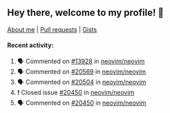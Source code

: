 ## Hey there, welcome to my profile! 👋

[About me](https://seandewar.github.io/)
 | [Pull requests](https://github.com/search?p=1&q=author%3Aseandewar+is%3Apr)
 | [Gists](https://gist.github.com/seandewar)

#### Recent activity:

<!--START_SECTION:activity-->
1. 🗣 Commented on [#13928](https://github.com/neovim/neovim/issues/13928) in [neovim/neovim](https://github.com/neovim/neovim)
2. 🗣 Commented on [#20569](https://github.com/neovim/neovim/issues/20569) in [neovim/neovim](https://github.com/neovim/neovim)
3. 🗣 Commented on [#20504](https://github.com/neovim/neovim/issues/20504) in [neovim/neovim](https://github.com/neovim/neovim)
4. ❗️ Closed issue [#20450](https://github.com/neovim/neovim/issues/20450) in [neovim/neovim](https://github.com/neovim/neovim)
5. 🗣 Commented on [#20450](https://github.com/neovim/neovim/issues/20450) in [neovim/neovim](https://github.com/neovim/neovim)
<!--END_SECTION:activity-->
